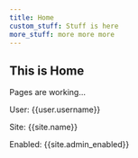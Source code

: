 ```yaml
---
title: Home
custom_stuff: Stuff is here
more_stuff: more more more
---
```

## This is Home

Pages are working...

User: {{user.username}}

Site: {{site.name}}

Enabled: {{site.admin_enabled}}